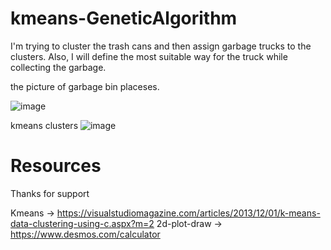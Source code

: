 # kmeans-GeneticAlgorithm
I'm trying to cluster the trash cans and then assign garbage trucks to the clusters. Also, I will define the most suitable way for the truck while collecting the garbage.


the picture of garbage bin placeses.

![image](https://user-images.githubusercontent.com/63093864/148657542-99beab10-5ea6-4e0d-ad27-fea5f2854d27.png)

kmeans clusters
![image](https://user-images.githubusercontent.com/63093864/148657641-57a18e46-eaa9-4080-8a00-bddd3c1781bb.png)




# Resources
Thanks for support

Kmeans -> https://visualstudiomagazine.com/articles/2013/12/01/k-means-data-clustering-using-c.aspx?m=2
2d-plot-draw -> https://www.desmos.com/calculator
